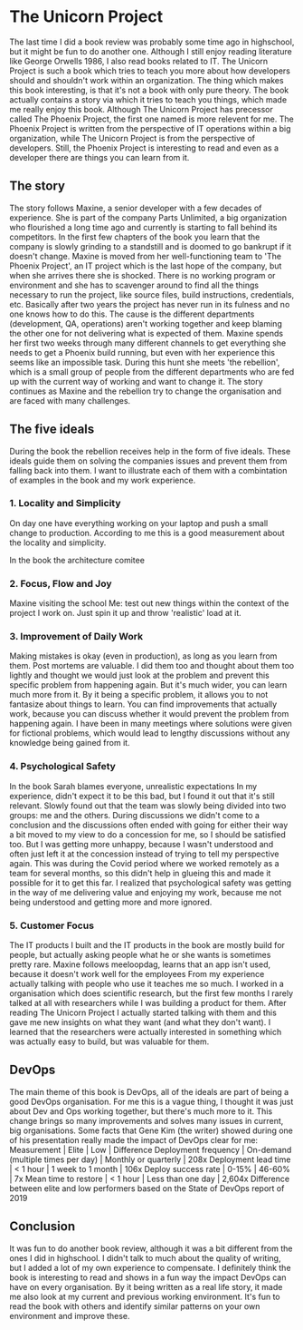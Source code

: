 # The Unicorn Project

The last time I did a book review was probably some time ago in highschool, but it might be fun to do another one. Although I still enjoy reading literature like George Orwells 1986, I also read books related to IT. The Unicorn Project is such a book which tries to teach you more about how developers should and shouldn't work within an organization. The thing which makes this book interesting, is that it's not a book with only pure theory. The book actually contains a story via which it tries to teach you things, which made me really enjoy this book. Although The Unicorn Project has precessor called The Phoenix Project, the first one named is more relevent for me. The Phoenix Project is written from the perspective of IT operations within a big organization, while The Unicorn Project is from the perspective of developers. Still, the Phoenix Project is interesting to read and even as a developer there are things you can learn from it.

## The story

The story follows Maxine, a senior developer with a few decades of experience. She is part of the company Parts Unlimited, a big organization who flourished a long time ago and currently is starting to fall behind its competitors. In the first few chapters of the book you learn that the company is slowly grinding to a standstill and is doomed to go bankrupt if it doesn't change. Maxine is moved from her well-functioning team to 'The Phoenix Project', an IT project which is the last hope of the company, but when she arrives there she is shocked. There is no working program or environment and she has to scavenger around to find all the things necessary to run the project, like source files, build instructions, credentials, etc. Basically after two years the project has never run in its fulness and no one knows how to do this. The cause is the different departments (development, QA, operations) aren't working together and keep blaming the other one for not delivering what is expected of them. Maxine spends her first two weeks through many different channels to get everything she needs to get a Phoenix build running, but even with her experience this seems like an impossible task. During this hunt she meets 'the rebellion', which is a small group of people from the different departments who are fed up with the current way of working and want to change it. The story continues as Maxine and the rebellion try to change the organisation and are faced with many challenges.

## The five ideals

During the book the rebellion receives help in the form of five ideals. These ideals guide them on solving the companies issues and prevent them from falling back into them. I want to illustrate each of them with a combintation of examples in the book and my work experience.

### 1. Locality and Simplicity

On day one have everything working on your laptop and push a small change to production. According to me this is a good measurement about the locality and simplicity.

In the book the architecture comitee

### 2. Focus, Flow and Joy

Maxine visiting the school
Me: test out new things within the context of the project I work on. Just spin it up and throw 'realistic' load at it.

### 3. Improvement of Daily Work

Making mistakes is okay (even in production), as long as you learn from them. Post mortems are valuable. I did them too and thought about them too lightly and thought we would just look at the problem and prevent this specific problem from happening again. But it's much wider, you can learn much more from it. By it being a specific problem, it allows you to not fantasize about things to learn. You can find improvements that actually work, because you can discuss whether it would prevent the problem from happening again. I have been in many meetings where solutions were given for fictional problems, which would lead to lengthy discussions without any knowledge being gained from it.

### 4. Psychological Safety

In the book Sarah blames everyone, unrealistic expectations
In my experience, didn't expect it to be this bad, but I found it out that it's still relevant. Slowly found out that the team was slowly being divided into two groups: me and the others. During discussions we didn't come to a conclusion and the discussions often ended with going for either their way a bit moved to my view to do a concession for me, so I should be satisfied too. But I was getting more unhappy, because I wasn't understood and often just left it at the concession instead of trying to tell my perspective again. This was during the Covid period where we worked remotely as a team for several months, so this didn't help in glueing this and made it possible for it to get this far. I realized that psychological safety was getting in the way of me delivering value and enjoying my work, because me not being understood and getting more and more ignored.

### 5. Customer Focus

The IT products I built and the IT products in the book are mostly build for people, but actually asking people what he or she wants is sometimes pretty rare.
Maxine follows meeloopdag, learns that an app isn't used, because it doesn't work well for the employees
From my experience actually talking with people who use it teaches me so much. I worked in a organisation which does scientific research, but the first few months I rarely talked at all with researchers while I was building a product for them. After reading The Unicorn Project I actually started talking with them and this gave me new insights on what they want (and what they don't want). I learned that the researchers were actually interested in something which was actually easy to build, but was valuable for them.

## DevOps

The main theme of this book is DevOps, all of the ideals are part of being a good DevOps organisation. For me this is a vague thing, I thought it was just about Dev and Ops working together, but there's much more to it. This change brings so many improvements and solves many issues in current, big organisations. Some facts that Gene Kim (the writer) showed during one of his presentation really made the impact of DevOps clear for me:
Measurement | Elite | Low | Difference
Deployment frequency | On-demand (multiple times per day) | Monthly or quarterly | 208x
Deployment lead time | < 1 hour | 1 week to 1 month | 106x
Deploy success rate | 0-15% | 46-60% | 7x
Mean time to restore | < 1 hour | Less than one day | 2,604x
Difference between elite and low performers based on the State of DevOps report of 2019

## Conclusion

It was fun to do another book review, although it was a bit different from the ones I did in highschool. I didn't talk to much about the quality of writing, but I added a lot of my own experience to compensate. I definitely think the book is interesting to read and shows in a fun way the impact DevOps can have on every organisation. By it being written as a real life story, it made me also look at my current and previous working environment. It's fun to read the book with others and identify similar patterns on your own environment and improve these.
